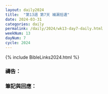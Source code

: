 ```yaml
---
layout: daily2024
title:  "第13週 第7天 補漏拾遺"
date: 2024-03-31
categories: daily
permalink: /daily/2024/wk13-day7-daily.html
weekNum: 13
dayNum: 7
cycle: 2024
---
```


{% include BibleLinks2024.html %}

### 禱告：

### 筆記與回應：
